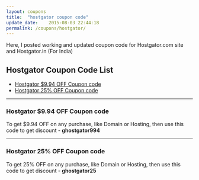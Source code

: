 ```yaml
---
layout: coupons
title:  "hostgator coupon code"
update_date:    2015-08-03 22:44:18
permalink: /coupons/hostgator/
---
```

Here, I posted working and updated coupon code for Hostgator.com site and Hostgator.in (For India)

## Hostgator Coupon Code List ##

- [Hostgator $9.94 OFF Coupon code](#hostgator-994-off-coupon-code "Hostgator $9.94 OFF Coupon code")
- [Hostgator 25% OFF Coupon code](#hostgator-25-off-coupon-code "Hostgator 25% OFF Coupon code")
<hr/>

### Hostgator $9.94 OFF Coupon code ###

To get $9.94 OFF on any purchase, like Domain or Hosting, then use this code to get discount - **ghostgator994**

<hr/>

### Hostgator 25% OFF Coupon code ###

To get 25% OFF on any purchase, like Domain or Hosting, then use this code to get discount - **ghostgator25**
